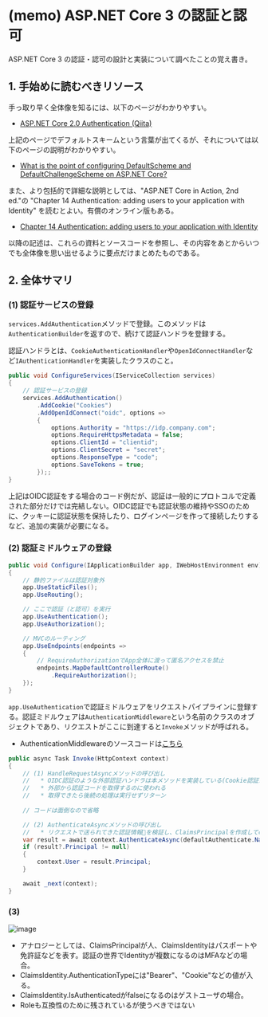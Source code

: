 # (memo) ASP.NET Core 3 の認証と認可

ASP.NET Core 3 の認証・認可の設計と実装について調べたことの覚え書き。

## 1. 手始めに読むべきリソース

手っ取り早く全体像を知るには、以下のページがわかりやすい。

* [ASP.NET Core 2.0 Authentication (Qiita)](https://qiita.com/masakura/items/85c59e60cac7f0638c1b)

上記のページでデフォルトスキームという言葉が出てくるが、それについては以下のページの説明がわかりやすい。

* [What is the point of configuring DefaultScheme and DefaultChallengeScheme on ASP.NET Core?](https://stackoverflow.com/questions/52492666/what-is-the-point-of-configuring-defaultscheme-and-defaultchallengescheme-on-asp)

また、より包括的で詳細な説明としては、"ASP.NET Core in Action, 2nd ed."の "Chapter 14 Authentication: adding users to your application with Identity" を読むとよい。有償のオンライン版もある。

* [Chapter 14 Authentication: adding users to your application with Identity](https://livebook.manning.com/book/asp-net-core-in-action-second-edition/chapter-14/v-5/)


以降の記述は、これらの資料とソースコードを参照し、その内容をあとからいつでも全体像を思い出せるように要点だけまとめたものである。

## 2. 全体サマリ

### (1) 認証サービスの登録

`services.AddAuthentication`メソッドで登録。このメソッドは`AuthenticationBuilder`を返すので、続けて認証ハンドラを登録する。

認証ハンドラとは、`CookieAuthenticationHandler`や`OpenIdConnectHandler`など`IAuthenticationHandler`を実装したクラスのこと。

```Csharp:Startup.cs
public void ConfigureServices(IServiceCollection services)
{
    // 認証サービスの登録
    services.AddAuthentication()
        .AddCookie("Cookies")
        .AddOpenIdConnect("oidc", options =>
        {
            options.Authority = "https://idp.company.com";
            options.RequireHttpsMetadata = false;
            options.ClientId = "clientid";
            options.ClientSecret = "secret";
            options.ResponseType = "code";
            options.SaveTokens = true;
        });;
}
```

上記はOIDC認証をする場合のコード例だが、認証は一般的にプロトコルで定義された部分だけでは完結しない。OIDC認証でも認証状態の維持やSSOのために、クッキーに認証状態を保持したり、ログインページを作って接続したりするなど、追加の実装が必要になる。

### (2) 認証ミドルウェアの登録

```Csharp:Startup.cs
public void Configure(IApplicationBuilder app, IWebHostEnvironment env)
{
    // 静的ファイルは認証対象外
    app.UseStaticFiles();
    app.UseRouting();

    // ここで認証（と認可）を実行
    app.UseAuthentication();
    app.UseAuthorization();

    // MVCのルーティング
    app.UseEndpoints(endpoints =>
    {
        // RequireAuthorizationでApp全体に渡って匿名アクセスを禁止
        endpoints.MapDefaultControllerRoute()
            .RequireAuthorization();
    });
}
```

`app.UseAuthentication`で認証ミドルウェアをリクエストパイプラインに登録する。認証ミドルウェアは`AuthenticationMiddleware`という名前のクラスのオブジェクトであり、リクエストがここに到達すると`Invoke`メソッドが呼ばれる。

* AuthenticationMiddlewareのソースコードは[こちら](https://bit.ly/2TpqPzK)

```Csharp:AuthenticationMiddleware.cs
public async Task Invoke(HttpContext context)
{
    // (1) HandleRequestAsyncメソッドの呼び出し
    //   * OIDC認証のような外部認証ハンドラは本メソッドを実装している(Cookie認証ハンドラ等は実装していない)
    //   * 外部から認証コードを取得するのに使われる
    //   * 取得できたら後続の処理は実行せずリターン
    
    // コードは面倒なので省略

    // (2) AuthenticateAsyncメソッドの呼び出し
    //   * リクエストで送られてきた認証情報を検証し、ClaimsPrincipalを作成してcontext.Userに設定する
    var result = await context.AuthenticateAsync(defaultAuthenticate.Name);
    if (result?.Principal != null)
    {
        context.User = result.Principal;
    }

    await _next(context);
}
```

### (3) 

![image](https://user-images.githubusercontent.com/459311/97109498-e42ff680-1716-11eb-9daf-66b8f2800097.png)

* アナロジーとしては、ClaimsPrincipalが人、ClaimsIdentityはパスポートや免許証などを表す。認証の世界でIdentityが複数になるのはMFAなどの場合。
* ClaimsIdentity.AuthenticationTypeには"Bearer"、"Cookie"などの値が入る。
* ClaimsIdentity.IsAuthenticatedがfalseになるのはゲストユーザの場合。
* Roleも互換性のために残されているが使うべきではない
